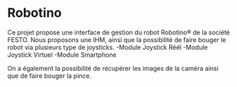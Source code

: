 Robotino
========

Ce projet propose une interface de gestion du robot Robotino® de la société FESTO.
Nous proposons une IHM, ainsi que la possibilité de faire bouger le robot via plusieurs type de joysticks.
-Module Joystick Réél
-Module Joystick Virtuel
-Module Smartphone

On a également la possibilité de récupérer les images de la caméra ainsi que de faire bouger la pince.
